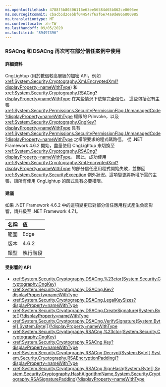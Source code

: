 ```yaml
---
ms.openlocfilehash: 4788f5b80306116e63ee56584d65b862ce0606ee
ms.sourcegitcommit: cbacb5d2cebbf044547f6af6e74a9de866800985
ms.translationtype: MT
ms.contentlocale: zh-TW
ms.lasthandoff: 09/05/2020
ms.locfileid: "89497396"
---
```

### <a name="rsacng-and-dsacng-are-once-again-usable-in-partial-trust-scenarios"></a>RSACng 和 DSACng 再次可在部分信任案例中使用

#### <a name="details"></a>詳細資料

CngLightup (用於數個較高層級的加密 API，例如 <xref:System.Security.Cryptography.Xml.EncryptedXml?displayProperty=nameWithType>) 和 <xref:System.Security.Cryptography.RSACng?displayProperty=nameWithType> 在某些情況下依賴完全信任。 這些包括沒有主張 <xref:System.Security.Permissions.SecurityPermissionFlag.UnmanagedCode?displayProperty=nameWithType> 權限的 P/Invoke，以及 <xref:System.Security.Cryptography.CngKey?displayProperty=nameWithType> 具有 <xref:System.Security.Permissions.SecurityPermissionFlag.UnmanagedCode?displayProperty=nameWithType> 之權限要求的程式碼路徑。 從 .NET Framework 4.6.2 開始，盡量使用 CngLightup 來切換至 <xref:System.Security.Cryptography.RSACng?displayProperty=nameWithType>。 因此，成功使用 <xref:System.Security.Cryptography.Xml.EncryptedXml?displayProperty=nameWithType> 的部分信任應用程式開始失敗，並擲回 <xref:System.Security.SecurityException> 例外狀況。這項變更將新增所需的主張，讓所有使用 CngLightup 的函式具有必要權限。

#### <a name="suggestion"></a>建議

如果 .NET Framework 4.6.2 中的這項變更已對部分信任應用程式產生負面影響，請升級至 .NET Framework 4.7.1。

| 名稱    | 值       |
|:--------|:------------|
| 範圍   |Edge|
|版本|4.6.2|
|類型|執行階段|

#### <a name="affected-apis"></a>受影響的 API

- <xref:System.Security.Cryptography.DSACng.%23ctor(System.Security.Cryptography.CngKey)>
- <xref:System.Security.Cryptography.DSACng.Key?displayProperty=nameWithType>
- <xref:System.Security.Cryptography.DSACng.LegalKeySizes?displayProperty=nameWithType>
- <xref:System.Security.Cryptography.DSACng.CreateSignature(System.Byte[])?displayProperty=nameWithType>
- <xref:System.Security.Cryptography.DSACng.VerifySignature(System.Byte[],System.Byte[])?displayProperty=nameWithType>
- <xref:System.Security.Cryptography.RSACng.%23ctor(System.Security.Cryptography.CngKey)>
- <xref:System.Security.Cryptography.RSACng.Key?displayProperty=nameWithType>
- <xref:System.Security.Cryptography.RSACng.Decrypt(System.Byte[],System.Security.Cryptography.RSAEncryptionPadding)?displayProperty=nameWithType>
- <xref:System.Security.Cryptography.RSACng.SignHash(System.Byte[],System.Security.Cryptography.HashAlgorithmName,System.Security.Cryptography.RSASignaturePadding)?displayProperty=nameWithType>

<!--

#### Affected APIs

- `M:System.Security.Cryptography.DSACng.#ctor(System.Security.Cryptography.CngKey)`
- `P:System.Security.Cryptography.DSACng.Key`
- `P:System.Security.Cryptography.DSACng.LegalKeySizes`
- `M:System.Security.Cryptography.DSACng.CreateSignature(System.Byte[])`
- `M:System.Security.Cryptography.DSACng.VerifySignature(System.Byte[],System.Byte[])`
- `M:System.Security.Cryptography.RSACng.#ctor(System.Security.Cryptography.CngKey)`
- `P:System.Security.Cryptography.RSACng.Key`
- `M:System.Security.Cryptography.RSACng.Decrypt(System.Byte[],System.Security.Cryptography.RSAEncryptionPadding)`
- `M:System.Security.Cryptography.RSACng.SignHash(System.Byte[],System.Security.Cryptography.HashAlgorithmName,System.Security.Cryptography.RSASignaturePadding)`

-->
